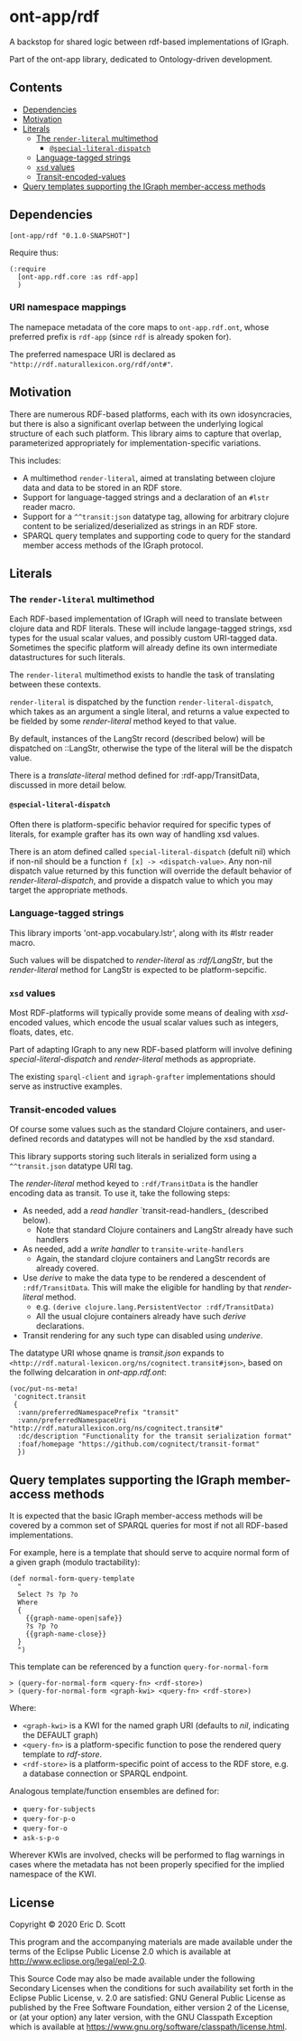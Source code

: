 # ont-app/rdf

A backstop for shared logic between rdf-based implementations of IGraph.

Part of the ont-app library, dedicated to Ontology-driven development.

## Contents
- [Dependencies](#h2-dependencies)
- [Motivation](#h2-motivation)
- [Literals](#h2-literals)
  - [The `render-literal` multimethod](#h3-render-literal-mulitmethod)
    - [`@special-literal-dispatch`](#h4-special-literal-dispatch)
  - [Language-tagged strings](#h3-language-tagged-strings)
  - [`xsd` values](#h3-xsd-values)
  - [Transit-encoded-values](#h3-transit-encoded-values)
- [Query templates supporting the IGraph member-access methods](#h2-query-templates)

<a name="h2-dependencies"></a>
## Dependencies


```
[ont-app/rdf "0.1.0-SNAPSHOT"]
```

Require thus:
```
(:require 
  [ont-app.rdf.core :as rdf-app]
  )      
```

### URI namespace mappings
The namepace metadata of the core maps to `ont-app.rdf.ont`, whose
preferred prefix is `rdf-app` (since `rdf` is already spoken for).

The preferred namespace URI is declared as
`"http://rdf.naturallexicon.org/rdf/ont#"`.
    
<a name="h2-motivation"></a>
## Motivation
There are numerous RDF-based platforms, each with its own
idosyncracies, but there is also a significant overlap between the
underlying logical structure of each such platform. This library aims
to capture that overlap, parameterized appropriately for
implementation-specific variations.

This includes:
- A multimethod `render-literal`, aimed at translating between clojure
  data and data to be stored in an RDF store.
- Support for language-tagged strings and a declaration of an `#lstr`
  reader macro.
- Support for a `^^transit:json` datatype tag, allowing for arbitrary
  clojure content to be serialized/deserialized as strings in
  an RDF store.
- SPARQL query templates and supporting code to query for the standard
  member access methods of the IGraph protocol.

<a name="h2-literals"></a>
## Literals

<a name="h3-render-literal-multimethod"></a>
### The `render-literal` multimethod

Each RDF-based implementation of IGraph will need to translate between
clojure data and RDF literals. These will include langage-tagged
strings, xsd types for the usual scalar values, and possibly custom
URI-tagged data. Sometimes the specific platform will already define
its own intermediate datastructures for such literals. 

The `render-literal` multimethod exists to handle the task of
translating between these contexts.

`render-literal` is dispatched by the function
`render-literal-dispatch`, which takes as an argument a single
literal, and returns a value expected to be fielded by some
_render-literal_ method keyed to that value.

By default, instances of the LangStr record (described below) will be
dispatched on ::LangStr, otherwise the type of the literal will be the
dispatch value.

There is a _translate-literal_ method defined for :rdf-app/TransitData,
discussed in more detail below.

<a name="h4-special-literal-dispatch"></a>
#### `@special-literal-dispatch` 

Often there is platform-specific behavior required for specific types
of literals, for example grafter has its own way of handling xsd values.

There is an atom defined called `special-literal-dispatch` (defult nil) which if non-nil should be a function `f [x] -> <dispatch-value>`. Any non-nil dispatch value returned by this function will override the default behavior of _render-literal-dispatch_, and provide a dispatch value to which you may target the appropriate methods.

<a name="h3-language-tagged-strings"></a>
### Language-tagged strings

This library imports 'ont-app.vocabulary.lstr', along with its #lstr
reader macro.

Such values will be dispatched to _render-literal_ as _:rdf/LangStr_,
but the _render-literal_ method for LangStr is expected to be
platform-sepcific.

<a name="h3-xsd-values"></a>
### `xsd` values

Most RDF-platforms will typically provide some means of dealing with
_xsd_-encoded values, which encode the usual scalar values such as
integers, floats, dates, etc. 

Part of adapting IGraph to any new RDF-based platform will involve
defining _special-literal-dispatch_ and _render-literal_ methods as
appropriate.

The existing `sparql-client` and `igraph-grafter` implementations
should serve as instructive examples.

<a name="h3-transit-encoded-values"></a>
### Transit-encoded values

Of course some values such as the standard Clojure containers, and
user-defined records and datatypes will not be handled by the xsd
standard.

This library supports storing such literals in serialized form using a
`^^transit.json` datatype URI tag. 

The _render-literal_ method keyed to `:rdf/TransitData` is the handler
encoding data as transit. To use it, take the following steps:

- As needed, add a _read handler_
  `transit-read-handlers_ (described below). 
  - Note that standard Clojure containers and LangStr already have
    such handlers
- As needed, add a _write handler_ to `transite-write-handlers`
  - Again, the standard clojure containers and LangStr records are
    already covered.
- Use _derive_ to make the data type to be rendered a descendent of
  `:rdf/TransitData`. This will make the eligible for handling by that
  _render-literal_ method.
  - e.g. `(derive clojure.lang.PersistentVector :rdf/TransitData)`
  - All the usual clojure containers already have such _derive_ declarations.
- Transit rendering for any such type can disabled using _underive_.


The datatype URI whose qname is _transit.json_ expands to
`<http://rdf.natural-lexicon.org/ns/cognitect.transit#json>`, based on
the follwing delcaration in _ont-app.rdf.ont_:

```
(voc/put-ns-meta!
 'cognitect.transit
 {
  :vann/preferredNamespacePrefix "transit"
  :vann/preferredNamespaceUri "http://rdf.naturallexicon.org/ns/cognitect.transit#"
  :dc/description "Functionality for the transit serialization format"
  :foaf/homepage "https://github.com/cognitect/transit-format"
  })
```

<a name="h2-query-templates"></a>
## Query templates supporting the IGraph member-access methods

It is expected that the basic IGraph member-access methods will be
covered by a common set of SPARQL queries for most if not all
RDF-based implementations.

For example, here is a template that should serve to acquire normal form of a given graph (modulo tractability):

```
(def normal-form-query-template
  "
  Select ?s ?p ?o
  Where
  {
    {{graph-name-open|safe}}
    ?s ?p ?o
    {{graph-name-close}}
  }
  ")

```

This template can be referenced by a function `query-for-normal-form`

```
> (query-for-normal-form <query-fn> <rdf-store>)
> (query-for-normal-form <graph-kwi> <query-fn> <rdf-store>)
```
Where:

- `<graph-kwi>` is a KWI for the named graph URI (defaults to _nil_, indicating the DEFAULT graph)
- `<query-fn>` is a platform-specific function to pose the rendered query template to _rdf-store_.
- `<rdf-store>` is a platform-specific point of access to the RDF store, e.g. a database connection or SPARQL endpoint.

Analogous template/function ensembles are defined for:
- `query-for-subjects`
- `query-for-p-o`
- `query-for-o`
- `ask-s-p-o`

Wherever KWIs are involved, checks will be performed to flag warnings
in cases where the metadata has not been properly specified for the
implied namespace of the KWI.


## License

Copyright © 2020 Eric D. Scott

This program and the accompanying materials are made available under the
terms of the Eclipse Public License 2.0 which is available at
http://www.eclipse.org/legal/epl-2.0.

This Source Code may also be made available under the following Secondary
Licenses when the conditions for such availability set forth in the Eclipse
Public License, v. 2.0 are satisfied: GNU General Public License as published by
the Free Software Foundation, either version 2 of the License, or (at your
option) any later version, with the GNU Classpath Exception which is available
at https://www.gnu.org/software/classpath/license.html.
